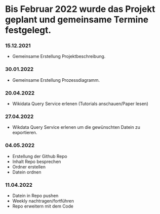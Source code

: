 # Bis Februar 2022 wurde das Projekt geplant und gemeinsame Termine festgelegt.

### 15.12.2021
- Gemeinsame Erstellung Projektbeschreibung.

### 30.01.2022
- Gemeinsame Erstellung Prozessdiagramm.

### 20.04.2022
- Wikidata Query Service erlenen (Tutorials anschauen/Paper lesen)

### 27.04.2022
- Wikdata Query Service erlenen um die gewünschten Datein zu exportieren.

### 04.05.2022
- Erstellung der Github Repo
- Inhalt Repo besprechen
- Ordner erstellen
- Datein ordnen

### 11.04.2022
- Datein in Repo pushen
- Weekly nachtragen/fortführen
- Repo erweitern mit dem Code


